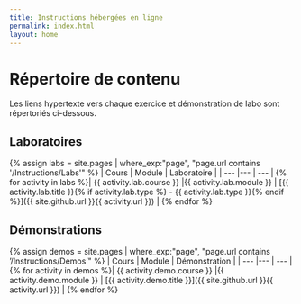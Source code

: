 ```yaml
---
title: Instructions hébergées en ligne
permalink: index.html
layout: home
---
```


# Répertoire de contenu

Les liens hypertexte vers chaque exercice et démonstration de labo sont répertoriés ci-dessous.

## Laboratoires

{% assign labs = site.pages | where_exp:"page", "page.url contains '/Instructions/Labs'" %}
| Cours | Module | Laboratoire |
| --- |--- | --- | 
{% for activity in labs  %}| {{ activity.lab.course }} |{{ activity.lab.module }} | [{{ activity.lab.title }}{% if activity.lab.type %} - {{ activity.lab.type }}{% endif %}]({{ site.github.url }}{{ activity.url }}) |
{% endfor %}

## Démonstrations

{% assign demos = site.pages | where_exp:"page", "page.url contains ’/Instructions/Demos’" %}
| Cours | Module | Démonstration |
| --- |--- | --- | 
{% for activity in demos  %}| {{ activity.demo.course }} |{{ activity.demo.module }} | [{{ activity.demo.title }}]({{ site.github.url }}{{ activity.url }}) |
{% endfor %}
